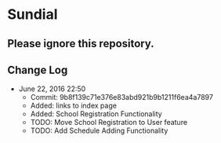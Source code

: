 # Sundial
## Please ignore this repository.

## Change Log
* June 22, 2016 22:50
    * Commit: 9b8f139c71e376e83abd921b9b1211f6ea4a7897
    * Added: links to index page
    * Added: School Registration Functionality
    * TODO: Move School Registration to User feature
    * TODO: Add Schedule Adding Functionality
